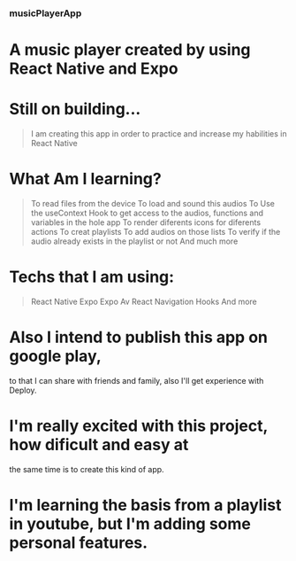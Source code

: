 ### musicPlayerApp

# A music player created by using React Native and Expo

# Still on building...

> I am creating this app in order to practice and increase my habilities in React Native

# What Am I learning?
> To read files from the device
> To load and sound this audios
> To Use the useContext Hook to get access to the audios, functions and variables in the hole app
> To render diferents icons for diferents actions
> To creat playlists
> To add audios on those lists
> To verify if the audio already exists in the playlist or not
> And much more

# Techs that I am using:
> React Native
> Expo
> Expo Av
> React Navigation
> Hooks
> And more

# Also I intend to publish this app on google play, 
to that I can share with friends and family, also I'll get experience with Deploy.

# I'm really excited with this project, how dificult and easy at 
the same time is to create this kind of app.
# I'm learning the basis from a playlist in youtube, but I'm adding some personal features.
